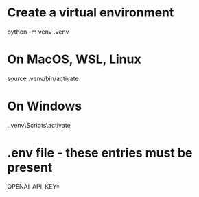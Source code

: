 # Create a virtual environment
python -m venv .venv

# On MacOS, WSL, Linux
source .venv/bin/activate

# On Windows
.\.venv\Scripts\activate

# .env file - these entries must be present
OPENAI_API_KEY=
